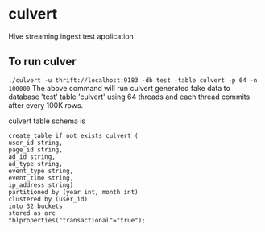 # culvert
Hive streaming ingest test application

## To run culver
```./culvert -u thrift://localhost:9183 -db test -table culvert -p 64 -n 100000```
The above command will run culvert generated fake data to database 'test' table 'culvert' using 64 threads and each thread commits after every 100K rows.

culvert table schema is
```
create table if not exists culvert (
user_id string,
page_id string,
ad_id string,
ad_type string,
event_type string,
event_time string,
ip_address string)
partitioned by (year int, month int)
clustered by (user_id)
into 32 buckets
stored as orc
tblproperties("transactional"="true");
```
